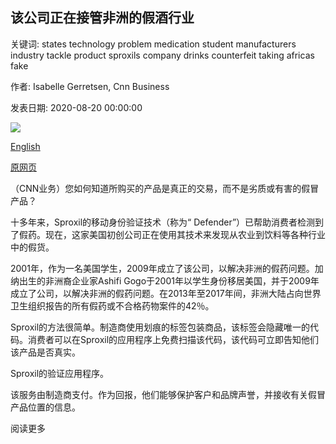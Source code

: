 ## 该公司正在接管非洲的假酒行业

关键词: states technology problem medication student manufacturers industry tackle product sproxils company drinks counterfeit taking africas fake

作者: Isabelle Gerretsen, Cnn Business

发表日期: 2020-08-20 00:00:00

![](https://cdn.cnn.com/cnnnext/dam/assets/200812142943-20200812-sproxil-verification-app-super-tease.jpg)

[English](This%20company%20is%20taking%20on%20Africa%27s%20fake%20drinks%20industry.md)

[原网页](https://edition.cnn.com/2020/08/20/business/sproxil-fake-drinks-spc-intl/index.html)

（CNN业务）您如何知道所购买的产品是真正的交易，而不是劣质或有害的假冒产品？

十多年来，Sproxil的移动身份验证技术（称为“ Defender”）已帮助消费者检测到了假药。现在，这家美国初创公司正在使用其技术来发现从农业到饮料等各种行业中的假货。

2001年，作为一名美国学生，2009年成立了该公司，以解决非洲的假药问题。加纳出生的非洲裔企业家Ashifi Gogo于2001年以学生身份移居美国，并于2009年成立了公司，以解决非洲的假药问题。在2013年至2017年间，非洲大陆占向世界卫生组织报告的所有假药或不合格药物案件的42％。

Sproxil的方法很简单。制造商使用划痕的标签包装商品，该标签会隐藏唯一的代码。消费者可以在Sproxil的应用程序上免费扫描该代码，该代码可立即告知他们该产品是否真实。

Sproxil的验证应用程序。

该服务由制造商支付。作为回报，他们能够保护客户和品牌声誉，并接收有关假冒产品位置的信息。

阅读更多